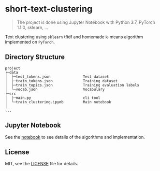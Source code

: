 # short-text-clustering
> The project is done using Jupyter Notebook with Python 3.7, PyTorch 1.1.0, sklearn, ...

Text clustering using `sklearn` tfidf and homemade k-means algorithm implemented on `PyTorch`.

## Directory Structure

```
project
├─data
│  ├─test_tokens.json               Test dataset
│  ├─train_tokens.json              Training dataset
│  ├─train_topics.json              Training evaluation labels
│  └─vocab.json                     Vocabulary
├─src
│  ├─main.py                        cli tool  
│  └─train_clustering.ipynb         Main notebook  
│
...
```

## Jupyter Notebook

See the [notebook](./src/train_clustering.ipynb) to see details of the algorithms and implementation.

## License

MIT, see the [LICENSE](/LICENSE) file for details.